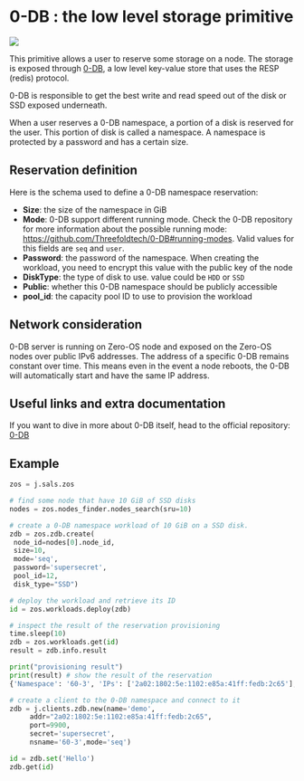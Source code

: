 # 0-DB : the low level storage primitive

![](0db_head.png)

This primitive allows a user to reserve some storage on a node. The storage is exposed through [0-DB](https://github.com/Threefoldtech/0-DB), a low level key-value store that uses the RESP (redis) protocol.

0-DB is responsible to get the best write and read speed out of the disk or SSD exposed underneath.

When a user reserves a 0-DB namespace, a portion of a disk is reserved for the user. This portion of disk is called a namespace. A namespace is protected by a password and has a certain size.

## Reservation definition

Here is the schema used to define a 0-DB namespace reservation:

- **Size**: the size of the namespace in GiB
- **Mode**: 0-DB support different running mode. Check the 0-DB repository for more information about the possible running mode: https://github.com/Threefoldtech/0-DB#running-modes. Valid values for this fields are `seq` and `user`.
- **Password**: the password of the namespace. When creating the workload, you need to encrypt this value with the public key of the node
- **DiskType**: the type of disk to use. value could be `HDD` or `SSD`
- **Public**: whether this 0-DB namespace should be publicly accessible
- **pool_id**: the capacity pool ID to use to provision the workload

## Network consideration

0-DB server is running on Zero-OS node and exposed on the Zero-OS nodes over public IPv6 addresses. The address of a specific 0-DB remains constant over time. This means even in the event a node reboots, the 0-DB will automatically start and have the same IP address.

## Useful links and extra documentation

If you want to dive in more about 0-DB itself, head to the official repository: [0-DB](https://github.com/Threefoldtech/0-DB)

## Example

```python
zos = j.sals.zos

# find some node that have 10 GiB of SSD disks
nodes = zos.nodes_finder.nodes_search(sru=10)

# create a 0-DB namespace workload of 10 GiB on a SSD disk.
zdb = zos.zdb.create(
 node_id=nodes[0].node_id,
 size=10,
 mode='seq',
 password='supersecret',
 pool_id=12,
 disk_type="SSD")

# deploy the workload and retrieve its ID
id = zos.workloads.deploy(zdb)

# inspect the result of the reservation provisioning
time.sleep(10)
zdb = zos.workloads.get(id)
result = zdb.info.result

print("provisioning result")
print(result) # show the result of the reservation
{'Namespace': '60-3', 'IPs': ['2a02:1802:5e:1102:e85a:41ff:fedb:2c65'], 'Port': 9900}

# create a client to the 0-DB namespace and connect to it
zdb = j.clients.zdb.new(name='demo',
     addr="2a02:1802:5e:1102:e85a:41ff:fedb:2c65",
     port=9900,
     secret='supersecret',
     nsname='60-3',mode='seq')

id = zdb.set('Hello')
zdb.get(id)
```
